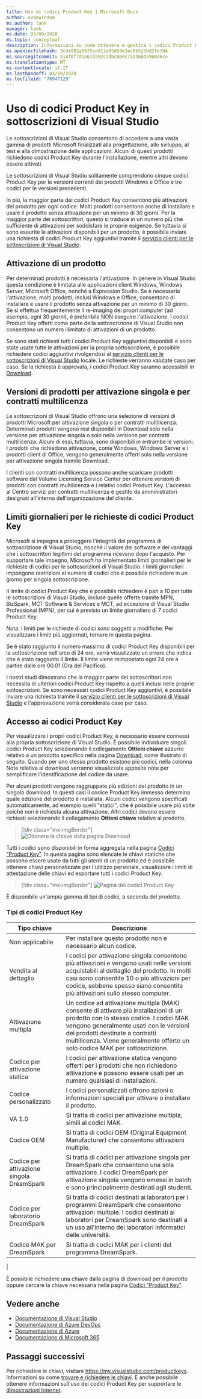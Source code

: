 ```yaml
---
title: Uso di codici Product Key | Microsoft Docs
author: evanwindom
ms.author: lank
manager: lank
ms.date: 03/09/2020
ms.topic: conceptual
description: Informazioni su come ottenere e gestire i codici Product Key in sottoscrizioni di Visual Studio.
ms.openlocfilehash: 3cd4992a89f5cdd12e85d83e3ac8b525bd2fe7d4
ms.sourcegitcommit: 514f0f7d1a61d292c7dbc80ec73a36bda960d6ce
ms.translationtype: MT
ms.contentlocale: it-IT
ms.lasthandoff: 03/10/2020
ms.locfileid: "78947129"
---
```

# <a name="using-product-keys-in-visual-studio-subscriptions"></a>Uso di codici Product Key in sottoscrizioni di Visual Studio

Le sottoscrizioni di Visual Studio consentono di accedere a una vasta gamma di prodotti Microsoft finalizzati alla progettazione, allo sviluppo, al test e alla dimostrazione delle applicazioni. Alcuni di questi prodotti richiedono codici Product Key durante l'installazione, mentre altri devono essere attivati.

Le sottoscrizioni di Visual Studio solitamente comprendono cinque codici Product Key per le versioni correnti dei prodotti Windows e Office e tre codici per le versioni precedenti.

In più, la maggior parte dei codici Product Key consentono più attivazioni del prodotto per ogni codice.  Molti prodotti consentono anche di installare e usare il prodotto senza attivazione per un minimo di 30 giorni.  Per la maggior parte dei sottoscrittori, questo si traduce in un numero più che sufficiente di attivazioni per soddisfare le proprie esigenze.  Se tuttavia si sono esaurite le attivazioni disponibili per un prodotto, è possibile inviare una richiesta di codici Product Key aggiuntivi tramite il [servizio clienti per le sottoscrizioni di Visual Studio](https://visualstudio.microsoft.com/subscriptions/support/).

## <a name="activating-a-product"></a>Attivazione di un prodotto
Per determinati prodotti è necessaria l'attivazione.  In genere in Visual Studio questa condizione è limitata alle applicazioni client Windows, Windows Server, Microsoft Office, nonché a Expression Studio. Se è necessaria l'attivazione, molti prodotti, inclusi Windows e Office, consentono di installare e usare il prodotto senza attivazione per un minimo di 30 giorni. Se si effettua frequentemente il re-imaging dei propri computer (ad esempio, ogni 30 giorni), è preferibile NON eseguire l'attivazione. I codici Product Key offerti come parte della sottoscrizione di Visual Studio non consentono un numero illimitato di attivazioni di un prodotto.

Se sono stati richiesti tutti i codici Product Key aggiuntivi disponibili e sono state usate tutte le attivazioni per la propria sottoscrizione, è possibile richiedere codici aggiuntivi rivolgendosi al [servizio clienti per le sottoscrizioni di Visual Studio](https://visualstudio.microsoft.com/subscriptions/support/) locale. Le richieste verranno valutate caso per caso. Se la richiesta è approvata, i codici Product Key saranno accessibili in [Download](https://my.visualstudio.com/downloads).

## <a name="retail-and-volume-licensing-versions-of-products"></a>Versioni di prodotti per attivazione singola e per contratti multilicenza
Le sottoscrizioni di Visual Studio offrono una selezione di versioni di prodotti Microsoft per attivazione singola o per contratti multilicenza. Determinati prodotti vengono resi disponibili in Download solo nella versione per attivazione singola o solo nella versione per contratti multilicenza. Alcuni di essi, tuttavia, sono disponibili in entrambe le versioni. I prodotti che richiedono attivazione, come Windows, Windows Server e i prodotti client di Office, vengono generalmente offerti solo nella versione per attivazione singola tramite Download.

I clienti con contratti multilicenza possono anche scaricare prodotti software dal Volume Licensing Service Center per ottenere versioni di prodotti con contratti multilicenza e i relativi codici Product Key.  L'accesso al Centro servizi per contratti multilicenza è gestito da amministratori designati all'interno dell'organizzazione del cliente.

## <a name="daily-product-key-claim-limits"></a>Limiti giornalieri per le richieste di codici Product Key
Microsoft si impegna a proteggere l'integrità del programma di sottoscrizione di Visual Studio, nonché il valore del software e dei vantaggi che i sottoscrittori legittimi del programma ricevono dopo l'acquisto. Per supportare tale impegno, Microsoft ha implementato limiti giornalieri per le richieste di codici per le sottoscrizioni di Visual Studio. I limiti giornalieri impongono restrizioni al numero di codici che è possibile richiedere in un giorno per singola sottoscrizione.

Il limite di codici Product Key che è possibile richiedere è pari a 10 per tutte le sottoscrizioni di Visual Studio, incluse quelle offerte tramite MPN, BizSpark, MCT Software & Services e MCT, ad eccezione di Visual Studio Professional (MPN), per cui è previsto un limite giornaliero di 7 codici Product Key.

Nota: i limiti per le richieste di codici sono soggetti a modifiche. Per visualizzare i limiti più aggiornati, tornare in questa pagina.

Se è stato raggiunto il numero massimo di codici Product Key disponibili per la sottoscrizione nell'arco di 24 ore, verrà visualizzato un errore che indica che è stato raggiunto il limite. Il limite viene reimpostato ogni 24 ore a partire dalle ore 00.01 (Ora del Pacifico).

I nostri studi dimostrano che la maggior parte dei sottoscrittori non necessita di ulteriori codici Product Key rispetto a quelli inclusi nelle proprie sottoscrizioni. Se sono necessari codici Product Key aggiuntivi, è possibile inviare una richiesta tramite il [servizio clienti per le sottoscrizioni di Visual Studio](https://visualstudio.microsoft.com/subscriptions/support/) e l'approvazione verrà considerata caso per caso.

## <a name="accessing-product-keys"></a>Accesso ai codici Product Key
Per visualizzare i propri codici Product Key, è necessario essere connessi alla propria sottoscrizione di Visual Studio. È possibile individuare singoli codici Product Key selezionando il collegamento **Ottieni chiave** azzurro relativo a un prodotto specifico nella pagina [Download](https://my.visualstudio.com/downloads), come illustrato di seguito.  Quando per uno stesso prodotto esistono più codici, nella colonna Note relativa al download verranno visualizzate apposite note per semplificare l'identificazione del codice da usare.

Per alcuni prodotti vengono raggruppate più edizioni del prodotto in un singolo download. In questi casi il codice Product Key immesso determina quale edizione del prodotto è installata.
Alcuni codici vengono specificati automaticamente, ad esempio quelli "statici", che è possibile usare più volte poiché non è richiesta alcuna attivazione. Altri codici devono essere richiesti selezionando il collegamento **Ottieni chiave** relativo al prodotto.
> [!div class="mx-imgBorder"]
> ![Ottenere la chiave dalla pagina Download](_img/product-keys/download-get-key.png)

Tutti i codici sono disponibili in forma aggregata nella pagina [Codici "Product Key"](https://my.visualstudio.com/productkeys?wt.mc_id=o~msft~docs). In questa pagina sono elencate le chiavi statiche che possono essere usate da tutti gli utenti di un prodotto ed è possibile ottenere chiavi personalizzate per l'utilizzo personale, visualizzare i limiti di attestazione delle chiavi ed esportare tutti i codici Product Key. 

> [!div class="mx-imgBorder"]
> ![Pagina dei codici Product Key](_img/product-keys/product-keys-page.png)

È disponibile un'ampia gamma di tipi di codici, a seconda del prodotto.

### <a name="product-key-types"></a>Tipi di codici Product Key

|    Tipo chiave           |    Descrizione                                                                                                                                                                                                           |
|-------------------------------|------------------------------------------------------------------------------------------------------------------------------------------------------------------------------------------------------------------------------------------------------------|
|    Non applicabile                    |    Per installare questo prodotto non è necessario alcun codice.                                                       |
|    Vendita al dettaglio                     |    I codici per attivazione singola consentono più attivazioni e vengono usati nelle versioni acquistabili al dettaglio del prodotto. In molti casi sono consentite 10 o più attivazioni per codice, sebbene spesso siano consentite più attivazioni sullo stesso computer.                                                       |
|    Attivazione multipla        |    Un codice ad attivazione multipla (MAK) consente di attivare più installazioni di un prodotto con lo stesso codice. I codici MAK vengono generalmente usati con le versioni dei prodotti destinate a contratti multilicenza. Viene generalmente offerto un solo codice MAK per sottoscrizione.    |
|    Codice per attivazione statica    |    I codici per attivazione statica vengono offerti per i prodotti che non richiedono attivazione e possono essere usati per un numero qualsiasi di installazioni.                                                                                                                  |
|    Codice personalizzato                 |    I codici personalizzati offrono azioni o informazioni speciali per attivare o installare il prodotto.                                                                                                                                                                |
|    VA 1.0                     |    Si tratta di codici per attivazione multipla, simili ai codici MAK.                                                                                                                                                                                                 |
|    Codice OEM                    |    Si tratta di codici OEM (Original Equipment Manufacturer) che consentono attivazioni multiple.                                                                                                                                                                       |
|    Codice per attivazione singola DreamSpark    |    Si tratta di codici per attivazione singola per DreamSpark che consentono una sola attivazione. I codici DreamSpark per attivazione singola vengono emessi in batch e sono principalmente destinati agli studenti.                                                                                     |
|    Codice per laboratorio DreamSpark         |    Si tratta di codici destinati ai laboratori per i programmi DreamSpark che consentono attivazioni multiple. I codici destinati ai laboratori per DreamSpark sono destinati a un uso all'interno dei laboratori informatici delle università.                                                                                       |
|    Codice MAK per DreamSpark         |    Si tratta di codici MAK per i clienti del programma DreamSpark.                                                                                                                                                                                                  |
|

È possibile richiedere una chiave dalla pagina di download per il prodotto oppure cercare la chiave necessaria nella pagina [Codici "Product Key"](https://my.visualstudio.com/productkeys).

## <a name="see-also"></a>Vedere anche
- [Documentazione di Visual Studio](https://docs.microsoft.com/visualstudio/)
- [Documentazione di Azure DevOps](https://docs.microsoft.com/azure/devops/)
- [Documentazione di Azure](https://docs.microsoft.com/azure/)
- [Documentazione di Microsoft 365](https://docs.microsoft.com/microsoft-365/)

## <a name="next-steps"></a>Passaggi successivi
Per richiedere le chiavi, visitare https://my.visualstudio.com/productkeys.  
Informazioni su come [trovare e richiedere le chiavi](find-keys.md).
È anche possibile ottenere informazioni sull'uso dei codici Product Key per supportare le [dimostrazioni Internet](internet-demos.md).